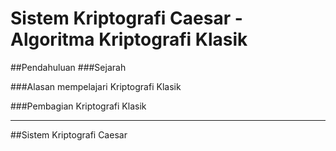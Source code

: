 # Sistem Kriptografi Caesar - Algoritma Kriptografi Klasik 

##Pendahuluan
###Sejarah

###Alasan mempelajari Kriptografi Klasik

###Pembagian Kriptografi Klasik

---

##Sistem Kriptografi Caesar
